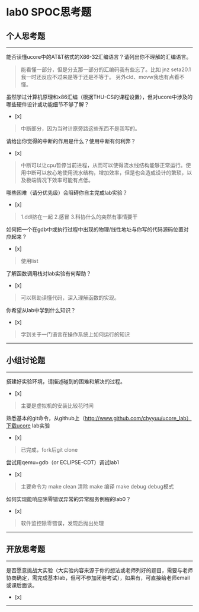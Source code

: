 # lab0 SPOC思考题

## 个人思考题

---

能否读懂ucore中的AT&T格式的X86-32汇编语言？请列出你不理解的汇编语言。

>  能看懂一部分，但是分支那一部分的汇编码我有些忘了。比如    jnz seta20.1 
我一时还反应不过来是等于还是不等于。
另外cld、movw我也有点看不懂。



虽然学过计算机原理和x86汇编（根据THU-CS的课程设置），但对ucore中涉及的哪些硬件设计或功能细节不够了解？
- [x]  

>   中断部分，因为当时计原旁路这些东西不是我写的。

请给出你觉得的中断的作用是什么？使用中断有何利弊？
- [x]  

>   中断可以让cpu暂停当前进程，从而可以使得流水线结构能够正常运行。使用中断可以放心地使用流水结构，增加效率，但是也会造成设计的繁琐，以及极端情况下效率可能有点低。

哪些困难（请分优先级）会阻碍你自主完成lab实验？
- [x]  

>   1.ddl挤在一起
    2.感冒
    3.科协什么的突然有事情要干
    
如何把一个在gdb中或执行过程中出现的物理/线性地址与你写的代码源码位置对应起来？
- [x]  

>   使用list

了解函数调用栈对lab实验有何帮助？
- [x]  

>   可以帮助读懂代码，深入理解函数的实现。

你希望从lab中学到什么知识？
- [x]  

>   学到关于一门语言在操作系统上如何运行的知识

---

## 小组讨论题

---

搭建好实验环境，请描述碰到的困难和解决的过程。
- [x]  

> 主要是虚拟机的安装比较花时间

熟悉基本的git命令，从github上（http://www.github.com/chyyuu/ucore_lab）下载ucore lab实验
- [x]  

> 已完成，fork后git clone

尝试用qemu+gdb（or ECLIPSE-CDT）调试lab1
- [x]  

> 主要命令为 
make clean 清除
make 编译
make debug   debug模式


如何实现能响应除零错误异常的异常服务例程的lab0？
- [x]  

> 软件监控除零错误，发现后抛出处理		

---

## 开放思考题

---

是否愿意挑战大实验（大实验内容来源于你的想法或老师列好的题目，需要与老师协商确定，需完成基本lab，但可不参加闭卷考试），如果有，可直接给老师email或课后面谈。
- [x]  

>  

---
